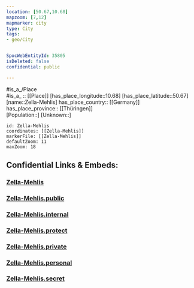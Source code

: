```yaml
---
location: [50.67,10.68] 
mapzoom: [7,12] 
mapmarker: city 
type: City
tags:
- geo/City


SpocWebEntityId: 35805
isDeleted: false
confidential: public

---
```

#is_a_/Place  
#is_a_ :: [[Place]] 
[has_place_longitude::10.68] 
[has_place_latitude::50.67] 
[name::Zella-Mehlis] 
has_place_country:: [[Germany]]  
has_place_province:: [[Thüringen]]  
[Population::] 
[Unknown::] 


```leaflet
id: Zella-Mehlis
coordinates: [[Zella-Mehlis]] 
markerFile: [[Zella-Mehlis]] 
defaultZoom: 11 
maxZoom: 18
```


## Confidential Links & Embeds: 

### [Zella-Mehlis](/_Standards/Earth/Continent/Europe/Europe~Central/Germany/Germany~East/Thüringen/counties~TH/Schmalkalden-Meiningen/cities~Schmalkalden/Zella-Mehlis.md) 

### [Zella-Mehlis.public](/_public/Earth/Continent/Europe/Europe~Central/Germany/Germany~East/Thüringen/counties~TH/Schmalkalden-Meiningen/cities~Schmalkalden/Zella-Mehlis.public.md) 

### [Zella-Mehlis.internal](/_internal/Earth/Continent/Europe/Europe~Central/Germany/Germany~East/Thüringen/counties~TH/Schmalkalden-Meiningen/cities~Schmalkalden/Zella-Mehlis.internal.md) 

### [Zella-Mehlis.protect](/_protect/Earth/Continent/Europe/Europe~Central/Germany/Germany~East/Thüringen/counties~TH/Schmalkalden-Meiningen/cities~Schmalkalden/Zella-Mehlis.protect.md) 

### [Zella-Mehlis.private](/_private/Earth/Continent/Europe/Europe~Central/Germany/Germany~East/Thüringen/counties~TH/Schmalkalden-Meiningen/cities~Schmalkalden/Zella-Mehlis.private.md) 

### [Zella-Mehlis.personal](/_personal/Earth/Continent/Europe/Europe~Central/Germany/Germany~East/Thüringen/counties~TH/Schmalkalden-Meiningen/cities~Schmalkalden/Zella-Mehlis.personal.md) 

### [Zella-Mehlis.secret](/_secret/Earth/Continent/Europe/Europe~Central/Germany/Germany~East/Thüringen/counties~TH/Schmalkalden-Meiningen/cities~Schmalkalden/Zella-Mehlis.secret.md)

